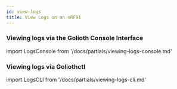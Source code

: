 ```yaml
---
id: view-logs
title: View Logs on an nRF91
---
```


### Viewing logs via the Golioth Console Interface

import LogsConsole from '/docs/partials/viewing-logs-console.md'

<LogsConsole/>

### Viewing logs via Goliothctl

import LogsCLI from '/docs/partials/viewing-logs-cli.md'

<LogsCLI/>
